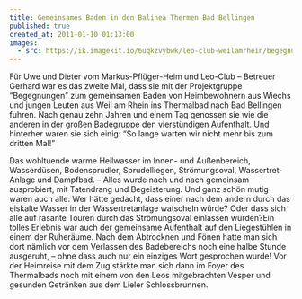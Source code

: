 ```yaml
---
title: Gemeinsames Baden in den Balinea Thermen Bad Bellingen
published: true
created_at: 2011-01-10 01:13:00
images:
  - src: https://ik.imagekit.io/6uqkzvybwk/leo-club-weilamrhein/begegnungen/19-01.jpg
---
```


Für Uwe und Dieter vom Markus-Pflüger-Heim und Leo-Club – Betreuer Gerhard war es das zweite Mal, dass sie mit der Projektgruppe “Begegnungen” zum gemeinsamen Baden von Heimbewohnern aus Wiechs und jungen Leuten aus Weil am Rhein ins Thermalbad nach Bad Bellingen fuhren. Nach genau zehn Jahren und einem Tag genossen sie wie die anderen in der großen Badegruppe den vierstündigen Aufenthalt. Und hinterher waren sie sich einig: “So lange warten wir nicht mehr bis zum dritten Mal!”

Das wohltuende warme Heilwasser im Innen- und Außenbereich, Wasserdüsen, Bodensprudler, Sprudelliegen, Strömungsoval, Wassertret-Anlage und Dampfbad. – Alles wurde nach und nach gemeinsam ausprobiert, mit Tatendrang und Begeisterung. Und ganz schön mutig waren auch alle: Wer hätte gedacht, dass einer nach dem andern durch das eiskalte Wasser in der Wassertretanlage watscheln würde? Oder dass sich alle auf rasante Touren durch das Strömungsoval einlassen würden?Ein tolles Erlebnis war auch der gemeinsame Aufenthalt auf den Liegestühlen in einem der Ruheräume. Nach dem Abtrocknen und Fönen hatte man sich dort nämlich vor dem Verlassen des Badebereichs noch eine halbe Stunde ausgeruht, – ohne dass auch nur ein einziges Wort gesprochen wurde! Vor der Heimreise mit dem Zug stärkte man sich dann im Foyer des Thermalbads noch mit einem von den Leos mitgebrachten Vesper und gesunden Getränken aus dem Lieler Schlossbrunnen.
